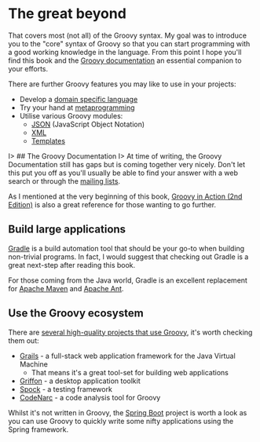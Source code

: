 # The great beyond

That covers most (not all) of the Groovy syntax. My goal was to introduce you to the "core" syntax of Groovy so that you can start programming with a good working knowledge in the language. From this point I hope you'll find this book and the [Groovy documentation](http://www.groovy-lang.org/documentation.html) an essential companion to your efforts.

There are further Groovy features you may like to use in your projects:

- Develop a [domain specific language](http://www.groovy-lang.org/dsls.html)
- Try your hand at [metaprogramming](http://www.groovy-lang.org/metaprogramming.html)
- Utilise various Groovy modules:
    - [JSON](http://www.groovy-lang.org/json.html) (JavaScript Object Notation)
    - [XML](http://www.groovy-lang.org/processing-xml.html)
    - [Templates](http://www.groovy-lang.org/processing-xml.html)

I> ## The Groovy Documentation
I> At time of writing, the Groovy Documentation still has gaps but is coming together very nicely. Don't let this put you off as you'll usually be able to find your answer with a web search or through the [mailing lists](http://www.groovy-lang.org/mailing-lists.html).

As I mentioned at the very beginning of this book, [Groovy in Action (2nd Edition)](http://www.manning.com/koenig2/) is also a great reference for those wanting to go further.

## Build large applications
[Gradle](https://www.gradle.org/) is a build automation tool that should be your go-to when building non-trivial programs. In fact, I would suggest that checking out Gradle is a great next-step after reading this book.

For those coming from the Java world, Gradle is an excellent replacement for [Apache Maven](http://maven.apache.org/) and [Apache Ant](http://ant.apache.org/).

## Use the Groovy ecosystem
There are [several high-quality projects that use Groovy](http://www.groovy-lang.org/ecosystem.html), it's worth checking them out:

- [Grails](https://grails.org/) - a full-stack web application framework for the Java Virtual Machine
	- That means it's a great tool-set for building web applications
- [Griffon](http://new.griffon-framework.org/) - a desktop application toolkit
- [Spock](https://code.google.com/p/spock/) - a testing framework
- [CodeNarc](http://codenarc.sourceforge.net/) - a code analysis tool for Groovy

Whilst it's not written in Groovy, the [Spring Boot](http://projects.spring.io/spring-boot/) project is worth a look as you can use Groovy to quickly write some nifty applications using the Spring framework.
